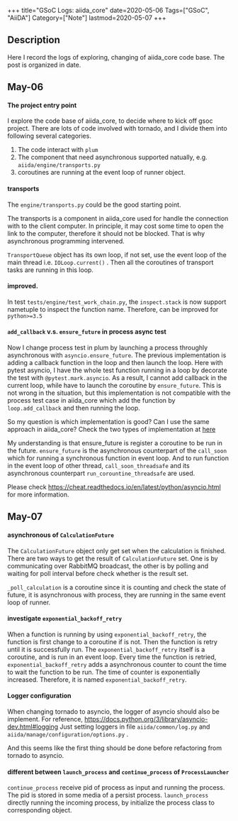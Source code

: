 +++
title="GSoC Logs: aiida_core"
date=2020-05-06
Tags=["GSoC", "AiiDA"]
Category=["Note"]
lastmod=2020-05-07
+++

## Description
Here I record the logs of exploring, changing of aiida_core code base.
The post is organized in date.

## May-06

#### The project entry point
I explore the code base of aiida_core, to decide where to kick off gsoc project.
There are lots of code involved with tornado, and I divide them into following several categories.

1. The code interact with `plum`
2. The component that need asynchronous supported natually, e.g. `aiida/engine/transports.py`
3. coroutines are running at the event loop of runner object.

#### transports
The `engine/transports.py` could be the good starting point.

The transports is a component in aiida_core used for handle the connection with
to the client computer. In principle, it may cost some time to open the link to
the computer, therefore it should not be blocked. That is why asynchronous programming
intervened.

`TransportQueue` object has its own loop, if not set, use the event loop of the main thread
i.e. `IOLoop.current()` . Then all the coroutines of transport tasks are running in this loop.

#### improved.
In test `tests/engine/test_work_chain.py`, the `inspect.stack` is now support nametuple to
inspect the function name. Therefore, can be improved for `python>=3.5`

#### `add_callback` v.s. `ensure_future` in process async test
Now I change process test in plum by launching a process throughly asynchronous
with `asyncio.ensure_future`. The previous implementation is adding a callback
function in the loop and then launch the loop. Here with pytest asyncio, I
have the whole test function running in a loop by decorate the test with
`@pytest.mark.asyncio`. As a result, I cannot add callback in the current loop, while
have to launch the coroutine by `ensure_future`. This is not wrong in the situation, but
this implementation is not compatible with the process test case in aiida_core which
add the function by `loop.add_callback` and then running the loop.

So my question is which implementation is good? Can I use the same approach in aiida_core?
Check the two types of implementation at [here](https://gist.github.com/unkcpz/c2221120d8b7dca748325ce1391d4b57)

My understanding is that ensure_future is register a coroutine to be run in the future.
`ensure_future` is the asynchronous counterpart of the `call_soon` which for running a
synchronous function in event loop. And to run function in the event loop of other
thread, `call_soon_threadsafe` and its asynchronous counterpart `run_corountine_threadsafe`
are used.

Please check https://cheat.readthedocs.io/en/latest/python/asyncio.html for more information.

## May-07

#### asynchronous of `CalculationFuture`

The `CalculationFuture` object only get set when the calculation is finished.
There are two ways to get the result of `CalculationFuture` set. One is by communicating over
RabbitMQ broadcast, the other is by polling and waiting for poll interval before check whether
is the result set.

`_poll_calculation` is a coroutine since it is counting and check the state of future,
it is asynchronous with process, they are running in the same event loop of runner.

#### investigate `exponential_backoff_retry`

When a function is running by using `exponential_backoff_retry`, the function
is first change to a coroutine if is not. Then the function is retry until it
is successfully run. The `exponential_backoff_retry` itself is a coroutine, and is
run in an event loop. Every time the function is retried, `exponential_backoff_retry`
adds a asynchronous counter to count the time to wait the function to be run.
The time of counter is exponentially increased. Therefore, it is named `exponential_backoff_retry`.

#### Logger configuration

When changing tornado to asyncio, the logger of asyncio should also be implement.
For reference, https://docs.python.org/3/library/asyncio-dev.html#logging
Just setting loggers in file `aiida/common/log.py` and `aiida/manage/configuration/options.py` .

And this seems like the first thing should be done before refactoring from tornado to asyncio.

#### different between `launch_process` and `continue_process` of `ProcessLauncher`

`continue_process` receive pid of process as input and running the process. The pid
is stored in some media of a persist process. `launch_process` directly running
the incoming process, by initialize the process class to corresponding object.
